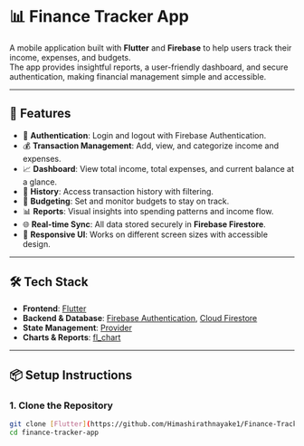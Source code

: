 # 📊 Finance Tracker App

A mobile application built with **Flutter** and **Firebase** to help users track their income, expenses, and budgets.  
The app provides insightful reports, a user-friendly dashboard, and secure authentication, making financial management simple and accessible.

---

## 🚀 Features

- 🔐 **Authentication**: Login and logout with Firebase Authentication.  
- 💰 **Transaction Management**: Add, view, and categorize income and expenses.  
- 📈 **Dashboard**: View total income, total expenses, and current balance at a glance.  
- 📜 **History**: Access transaction history with filtering.  
- 🎯 **Budgeting**: Set and monitor budgets to stay on track.  
- 📊 **Reports**: Visual insights into spending patterns and income flow.  
- 🌐 **Real-time Sync**: All data stored securely in **Firebase Firestore**.  
- 📱 **Responsive UI**: Works on different screen sizes with accessible design.  

---

## 🛠️ Tech Stack

- **Frontend**: [Flutter](https://flutter.dev/)  
- **Backend & Database**: [Firebase Authentication](https://firebase.google.com/products/auth), [Cloud Firestore](https://firebase.google.com/products/firestore)  
- **State Management**: [Provider](https://pub.dev/packages/provider)  
- **Charts & Reports**: [fl_chart](https://pub.dev/packages/fl_chart)  

---

## 📦 Setup Instructions

### 1. Clone the Repository
```bash
git clone [Flutter](https://github.com/Himashirathnayake1/Finance-Tracker-App.git)
cd finance-tracker-app


